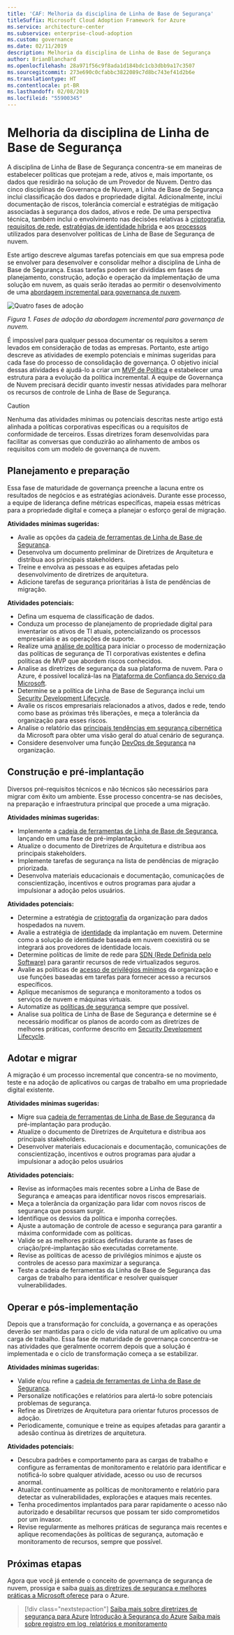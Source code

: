 ```yaml
---
title: 'CAF: Melhoria da disciplina de Linha de Base de Segurança'
titleSuffix: Microsoft Cloud Adoption Framework for Azure
ms.service: architecture-center
ms.subservice: enterprise-cloud-adoption
ms.custom: governance
ms.date: 02/11/2019
description: Melhoria da disciplina de Linha de Base de Segurança
author: BrianBlanchard
ms.openlocfilehash: 28a971f56c9f8ada1d184bdc1cb3dbb9a17c3507
ms.sourcegitcommit: 273e690c0cfabbc3822089c7d8bc743ef41d2b6e
ms.translationtype: HT
ms.contentlocale: pt-BR
ms.lasthandoff: 02/08/2019
ms.locfileid: "55900345"
---
```

# <a name="security-baseline-discipline-improvement"></a>Melhoria da disciplina de Linha de Base de Segurança

A disciplina de Linha de Base de Segurança concentra-se em maneiras de estabelecer políticas que protejam a rede, ativos e, mais importante, os dados que residirão na solução de um Provedor de Nuvem. Dentro das cinco disciplinas de Governança de Nuvem, a Linha de Base de Segurança inclui classificação dos dados e propriedade digital. Adicionalmente, inclui documentação de riscos, tolerância comercial e estratégias de mitigação associadas à segurança dos dados, ativos e rede. De uma perspectiva técnica, também inclui o envolvimento nas decisões relativas à [criptografia](../../decision-guides/encryption/overview.md), [requisitos de rede](../../decision-guides/software-defined-network/overview.md), [estratégias de identidade híbrida](../../decision-guides/identity/overview.md) e aos [processos](compliance-processes.md) utilizados para desenvolver políticas de Linha de Base de Segurança de nuvem.

Este artigo descreve algumas tarefas potenciais em que sua empresa pode se envolver para desenvolver e consolidar melhor a disciplina de Linha de Base de Segurança. Essas tarefas podem ser divididas em fases de planejamento, construção, adoção e operação da implementação de uma solução em nuvem, as quais serão iteradas ao permitir o desenvolvimento de uma [abordagem incremental para governança de nuvem](../journeys/overview.md#an-incremental-approach-to-cloud-governance).

![Quatro fases de adoção](../../_images/adoption-phases.png)

*Figura 1. Fases de adoção da abordagem incremental para governança de nuvem.*

É impossível para qualquer pessoa documentar os requisitos a serem levados em consideração de todas as empresas. Portanto, este artigo descreve as atividades de exemplo potenciais e mínimas sugeridas para cada fase do processo de consolidação de governança. O objetivo inicial dessas atividades é ajudá-lo a criar um [MVP de Política](../journeys/overview.md#an-incremental-approach-to-cloud-governance) e estabelecer uma estrutura para a evolução da política incremental. A equipe de Governança de Nuvem precisará decidir quanto investir nessas atividades para melhorar os recursos de controle de Linha de Base de Segurança.

> [!CAUTION]
> Nenhuma das atividades mínimas ou potenciais descritas neste artigo está alinhada a políticas corporativas específicas ou a requisitos de conformidade de terceiros. Essas diretrizes foram desenvolvidas para facilitar as conversas que conduzirão ao alinhamento de ambos os requisitos com um modelo de governança de nuvem.

## <a name="planning-and-readiness"></a>Planejamento e preparação

Essa fase de maturidade de governança preenche a lacuna entre os resultados de negócios e as estratégias acionáveis. Durante esse processo, a equipe de liderança define métricas específicas, mapeia essas métricas para a propriedade digital e começa a planejar o esforço geral de migração.

**Atividades mínimas sugeridas:**

- Avalie as opções da [cadeia de ferramentas de Linha de Base de Segurança](toolchain.md).
- Desenvolva um documento preliminar de Diretrizes de Arquitetura e distribua aos principais stakeholders.
- Treine e envolva as pessoas e as equipes afetadas pelo desenvolvimento de diretrizes de arquitetura.
- Adicione tarefas de segurança prioritárias à lista de pendências de migração.

**Atividades potenciais:**

- Defina um esquema de classificação de dados.
- Conduza um processo de planejamento de propriedade digital para inventariar os ativos de TI atuais, potencializando os processos empresariais e as operações de suporte.
- Realize uma [análise de política](../../governance/policy-compliance/what-is-a-cloud-policy-review.md) para iniciar o processo de modernização das políticas de segurança de TI corporativas existentes e defina políticas de MVP que abordem riscos conhecidos.
- Analise as diretrizes de segurança da sua plataforma de nuvem. Para o Azure, é possível localizá-las na [Plataforma de Confiança do Serviço da Microsoft](https://www.microsoft.com/trustcenter/stp/default.aspx).
- Determine se a política de Linha de Base de Segurança inclui um [Security Development Lifecycle](https://www.microsoft.com/securityengineering/sdl/).
- Avalie os riscos empresariais relacionados a ativos, dados e rede, tendo como base as próximas três liberações, e meça a tolerância da organização para esses riscos.
- Analise o relatório das [principais tendências em segurança cibernética](https://www.microsoft.com/security/operations/security-intelligence-report) da Microsoft para obter uma visão geral do atual cenário de segurança.
- Considere desenvolver uma função [DevOps de Segurança](https://www.microsoft.com/en-us/securityengineering/devsecops) na organização.

<!-- "en-us" location is required for the URL above. -->

## <a name="build-and-pre-deployment"></a>Construção e pré-implantação

Diversos pré-requisitos técnicos e não técnicos são necessários para migrar com êxito um ambiente. Esse processo concentra-se nas decisões, na preparação e infraestrutura principal que procede a uma migração.

**Atividades mínimas sugeridas:**

- Implemente a [cadeia de ferramentas de Linha de Base de Segurança](toolchain.md), lançando em uma fase de pré-implantação.
- Atualize o documento de Diretrizes de Arquitetura e distribua aos principais stakeholders.
- Implemente tarefas de segurança na lista de pendências de migração priorizada.
- Desenvolva materiais educacionais e documentação, comunicações de conscientização, incentivos e outros programas para ajudar a impulsionar a adoção pelos usuários.

**Atividades potenciais:**

- Determine a estratégia de [criptografia](../../decision-guides/encryption/overview.md) da organização para dados hospedados na nuvem.
- Avalie a estratégia de [identidade](../../decision-guides/identity/overview.md) da implantação em nuvem. Determine como a solução de identidade baseada em nuvem coexistirá ou se integrará aos provedores de identidade locais.
- Determine políticas de limite de rede para [SDN (Rede Definida pelo Software)](../../decision-guides/software-defined-network/overview.md) para garantir recursos de rede virtualizados seguros.
- Avalie as políticas de [acesso de privilégios mínimos](/azure/active-directory/users-groups-roles/roles-delegate-by-task) da organização e use funções baseadas em tarefas para fornecer acesso a recursos específicos.
- Aplique mecanismos de segurança e monitoramento a todos os serviços de nuvem e máquinas virtuais.
- Automatize as [políticas de segurança](../../decision-guides/policy-enforcement/overview.md) sempre que possível.
- Analise sua política de Linha de Base de Segurança e determine se é necessário modificar os planos de acordo com as diretrizes de melhores práticas, conforme descrito em [Security Development Lifecycle](https://www.microsoft.com/securityengineering/sdl/).

## <a name="adopt-and-migrate"></a>Adotar e migrar

A migração é um processo incremental que concentra-se no movimento, teste e na adoção de aplicativos ou cargas de trabalho em uma propriedade digital existente.

**Atividades mínimas sugeridas:**

- Migre sua [cadeia de ferramentas de Linha de Base de Segurança](toolchain.md) da pré-implantação para produção.
- Atualize o documento de Diretrizes de Arquitetura e distribua aos principais stakeholders.
- Desenvolver materiais educacionais e documentação, comunicações de conscientização, incentivos e outros programas para ajudar a impulsionar a adoção pelos usuários

**Atividades potenciais:**

- Revise as informações mais recentes sobre a Linha de Base de Segurança e ameaças para identificar novos riscos empresariais.
- Meça a tolerância da organização para lidar com novos riscos de segurança que possam surgir.
- Identifique os desvios da política e imponha correções.
- Ajuste a automação de controle de acesso e segurança para garantir a máxima conformidade com as políticas.  
- Valide se as melhores práticas definidas durante as fases de criação/pré-implantação são executadas corretamente.
- Revise as políticas de acesso de privilégios mínimos e ajuste os controles de acesso para maximizar a segurança.
- Teste a cadeia de ferramentas da Linha de Base de Segurança das cargas de trabalho para identificar e resolver quaisquer vulnerabilidades.

## <a name="operate-and-post-implementation"></a>Operar e pós-implementação

Depois que a transformação for concluída, a governança e as operações deverão ser mantidas para o ciclo de vida natural de um aplicativo ou uma carga de trabalho. Essa fase de maturidade de governança concentra-se nas atividades que geralmente ocorrem depois que a solução é implementada e o ciclo de transformação começa a se estabilizar.

**Atividades mínimas sugeridas:**

- Valide e/ou refine a [cadeia de ferramentas de Linha de Base de Segurança](toolchain.md).
- Personalize notificações e relatórios para alertá-lo sobre potenciais problemas de segurança.
- Refine as Diretrizes de Arquitetura para orientar futuros processos de adoção.
- Periodicamente, comunique e treine as equipes afetadas para garantir a adesão contínua às diretrizes de arquitetura.

**Atividades potenciais:**

- Descubra padrões e comportamento para as cargas de trabalho e configure as ferramentas de monitoramento e relatório para identificar e notificá-lo sobre qualquer atividade, acesso ou uso de recursos anormal.
- Atualize continuamente as políticas de monitoramento e relatório para detectar as vulnerabilidades, explorações e ataques mais recentes.
- Tenha procedimentos implantados para parar rapidamente o acesso não autorizado e desabilitar recursos que possam ter sido comprometidos por um invasor.
- Revise regularmente as melhores práticas de segurança mais recentes e aplique recomendações às políticas de segurança, automação e monitoramento de recursos, sempre que possível.

## <a name="next-steps"></a>Próximas etapas

Agora que você já entende o conceito de governança de segurança de nuvem, prossiga e saiba [quais as diretrizes de segurança e melhores práticas a Microsoft oferece](azure-security-guidance.md) para o Azure.

> [!div class="nextstepaction"]
> [Saiba mais sobre diretrizes de segurança para Azure](azure-security-guidance.md)
> [Introdução à Segurança do Azure](/azure/security/azure-security)
> [Saiba mais sobre registro em log, relatórios e monitoramento](../../decision-guides/log-and-report/overview.md)
